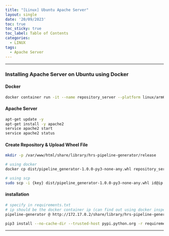 ```yaml
---
title: "[Linux] Ubuntu Apache Server"
layout: single
date: '20/09/2023'
toc: true
toc_sticky: true
toc_label: Table of Contents
categories:
  - LINUX
tags:
  - Apache Server
---
```


---
### Installing Apache Server on Ubuntu using Docker

#### Docker

```bash
docker container run -it --name repository_server --platform linux/arm64 -p 80:80 ubuntu:22.04 bash
```

#### Apache Server
```bash
apt-get update -y
apt-get install -y apache2
service apache2 start
service apache2 status
```

#### Create Repository & Upload Wheel File
```bash
mkdir -p /var/www/html/share/library/hrs-pipeline-generator/release

# using docker
docker cp dist/pipeline_generator-1.0.0-py3-none-any.whl repository_server:/var/www/html/share/library/hrs-pipeline-generator/release/

# using scp
sudo scp -i {key} dist/pipeline_generator-1.0.0-py3-none-any.whl id@ip:/var/www/html/share/library/hrs-pipeline-generator/release/
```

#### installation
```bash
# specify in requirements.txt
# ip should be the docker container ip (can find out using docker inspect)
pipeline-generator @ http://172.17.0.2/share/library/hrs-pipeline-generator/release/pipeline_generator-1.0.0-py3-none-any.whl

pip3 install --no-cache-dir --trusted-host pypi.python.org -r requirements.txt
```


---